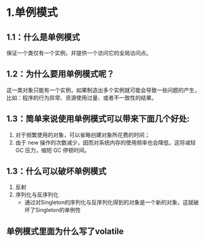 <!--
 * @Author: 孙浩然
 * @Date: 2020-07-24 09:12:38
 * @LastEditors: 孙浩然
 * @LastEditTime: 2020-08-21 16:37:02
 * @FilePath: \docs\4.interview\11-设计模式.md
 * @博客地址: 个人博客，如果各位客官觉得不错，请点个赞，谢谢。[地址](https://codefool0307.github.io/Java-Point/#/)，如对源码有异议请在我的博客中提问
--> 
# 1.单例模式

## 1.1：什么是单例模式

保证一个类仅有一个实例，并提供一个访问它的全局访问点。

## 1.2：为什么要用单例模式呢？

这一类对象只能有一个实例，如果制造出多个实例就可能会导致一些问题的产生，比如：程序的行为异常、资源使用过量、或者不一致性的结果。

## 1.3：简单来说使用单例模式可以带来下面几个好处:

1. 对于频繁使用的对象，可以省略创建对象所花费的时间；
2. 由于 new 操作的次数减少，因而对系统内存的使用频率也会降低，这将减轻 GC 压力，缩短 GC 停顿时间。

## 1.3：什么可以破坏单例模式

1. 反射
2. 序列化与反序列化
   * 通过对Singleton的序列化与反序列化得到的对象是一个新的对象，这就破坏了Singleton的单例性


## 单例模式里面为什么写了volatile
